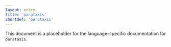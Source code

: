 ```yaml
---
layout: entry
title: 'parataxis'
shortdef: 'parataxis'
---
```


This document is a placeholder for the language-specific documentation
for `parataxis`.
